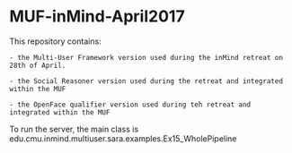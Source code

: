 # MUF-inMind-April2017
 This repository contains:
 
    - the Multi-User Framework version used during the inMind retreat on 28th of April.
    
    - the Social Reasoner version used during the retreat and integrated within the MUF
    
    - the OpenFace qualifier version used during teh retreat and integrated within the MUF
    
To run the server, the main class is edu.cmu.inmind.multiuser.sara.examples.Ex15_WholePipeline
    
    
